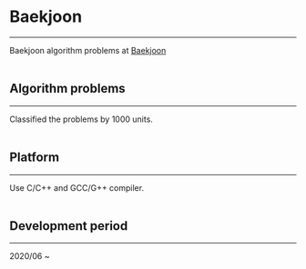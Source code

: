 # Baekjoon
---------------------
Baekjoon algorithm problems
at [Baekjoon](https://www.acmicpc.net/)
</br>
</br>
## Algorithm problems
----------------------
Classified the problems by 1000 units.
</br>
</br>
## Platform
----------------------
Use C/C++ and GCC/G++ compiler.
</br>
</br>
## Development period
----------------------
2020/06 ~ 
</br>
</br>
